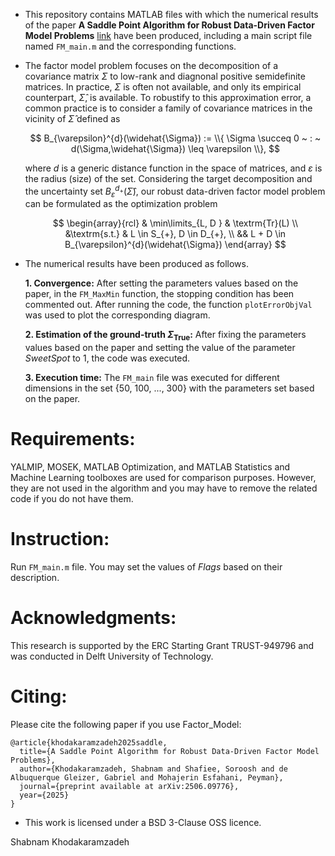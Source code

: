 - This repository contains MATLAB files with which the numerical results of the paper **A Saddle Point Algorithm for Robust Data-Driven Factor Model Problems** 
  [link](https://arxiv.org/abs/2506.09776) have been produced, including a main script file named `FM_main.m` and the corresponding functions. 

- The factor model problem focuses on the decomposition of a covariance matrix $\Sigma$ to low-rank and diagnonal positive semidefinite matrices. In practice, $\Sigma$ is 
  often not available, and only its empirical counterpart, $\widehat{\Sigma}$, is available. To robustify to this approximation error, a common practice is to consider a 
  family of covariance matrices in the vicinity of $\widehat{\Sigma}$ defined as
  
  $$ B_{\varepsilon}^{d}(\widehat{\Sigma}) := \\{ \Sigma \succeq 0 ~ : ~ d(\Sigma,\widehat{\Sigma}) \leq \varepsilon \\}, $$
  
  where $d$ is a generic distance function in the space of matrices, and $\varepsilon$ is the radius (size) of the set. Considering the target decomposition and the 
  uncertainty set $B_{\varepsilon}^{d_{+}}(\widehat{\Sigma})$, our robust data-driven factor model problem can be formulated as the optimization problem 
  
  $$ \begin{array}{rcl} 
		& \min\limits_{L, D } & \textrm{Tr}(L) \\
		&\textrm{s.t.} & L \in S_{+}, D \in D_{+}, \\
            	&& L + D \in B_{\varepsilon}^{d}(\widehat{\Sigma})
     \end{array} $$

- The numerical results have been produced as follows.

  **1. Convergence:** After setting the parameters values based on the paper, in the `FM_MaxMin` function, the stopping condition has been commented out. After
     running the code, the function `plotErrorObjVal` was used to plot the corresponding diagram. 

  **2. Estimation of the ground-truth $\Sigma_{\textrm{True}}$:** After fixing the parameters values based on the paper and setting the value of the parameter *SweetSpot* 
     to 1, the code was executed.

  **3. Execution time:** The `FM_main` file was executed for different dimensions in the set {50, 100, ..., 300} with the parameters set based on the paper.


# Requirements:

  YALMIP, MOSEK, MATLAB Optimization, and MATLAB Statistics and Machine Learning toolboxes are used for comparison purposes. However, they are not used in the algorithm
  and you may have to remove the related code if you do not have them.


# Instruction:

  Run `FM_main.m` file. You may set the values of *Flags* based on their description.


# Acknowledgments:

  This research is supported by the ERC Starting Grant TRUST-949796 and was conducted in Delft University of Technology.

# Citing:  

  Please cite the following paper if you use Factor_Model:

```
@article{khodakaramzadeh2025saddle,
  title={A Saddle Point Algorithm for Robust Data-Driven Factor Model Problems},
  author={Khodakaramzadeh, Shabnam and Shafiee, Soroosh and de Albuquerque Gleizer, Gabriel and Mohajerin Esfahani, Peyman},
  journal={preprint available at arXiv:2506.09776},
  year={2025}
}

```

- This work is licensed under a BSD 3-Clause OSS licence.


Shabnam Khodakaramzadeh






